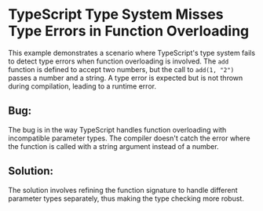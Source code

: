 # TypeScript Type System Misses Type Errors in Function Overloading

This example demonstrates a scenario where TypeScript's type system fails to detect type errors when function overloading is involved. The `add` function is defined to accept two numbers, but the call to `add(1, "2")` passes a number and a string.  A type error is expected but is not thrown during compilation, leading to a runtime error. 

## Bug:
The bug is in the way TypeScript handles function overloading with incompatible parameter types. The compiler doesn't catch the error where the function is called with a string argument instead of a number.

## Solution:
The solution involves refining the function signature to handle different parameter types separately, thus making the type checking more robust.